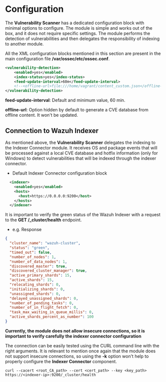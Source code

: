 # Configuration

The **Vulnerability Scanner** has a dedicated configuration block with minimal options to configure. The module is simple and works out of the box, and it does not require specific settings. The module performs the detection of vulnerabilities and then delegates the responsibility of indexing to another module.

All the XML configuration blocks mentioned in this section are present in the main configuration file **/var/ossec/etc/ossec.conf**.

```xml
<vulnerability-detection>
    <enabled>yes</enabled>
    <index-status>yes</index-status>
    <feed-update-interval>60m</feed-update-interval>
    <!--<offline-url>file:///home/vagrant/content_custom.json</offline-url>-->
</vulnerability-detection>
```

**feed-update-interval**: Default and minimum value, 60 min.

**offline-url**: Option hidden by default to generate a CVE database from offline content. It won't be updated.

## Connection to Wazuh Indexer

As mentioned above, the **Vulnerability Scanner** delegates the indexing to the Indexer Connector module. It receives OS and package events that will be processed against a local CVE database and hotfix information (only for Windows) to detect vulnerabilities that will be indexed through the indexer connector.

- Default Indexer Connector configuration block
```xml
  <indexer>
    <enabled>yes</enabled>
    <hosts>
      <host>https://0.0.0.0:9200</host>
    </hosts>
  </indexer>
```

It is important to verify the green status of the Wazuh Indexer with a request to the **GET /_cluster/health** endpoint.

- e.g. Response
```json
{
  "cluster_name": "wazuh-cluster",
  "status": "green",
  "timed_out": false,
  "number_of_nodes": 1,
  "number_of_data_nodes": 1,
  "discovered_master": true,
  "discovered_cluster_manager": true,
  "active_primary_shards": 15,
  "active_shards": 15,
  "relocating_shards": 0,
  "initializing_shards": 0,
  "unassigned_shards": 0,
  "delayed_unassigned_shards": 0,
  "number_of_pending_tasks": 0,
  "number_of_in_flight_fetch": 0,
  "task_max_waiting_in_queue_millis": 0,
  "active_shards_percent_as_number": 100
}
```

**Currently, the module does not allow insecure connections, so it is important to verify carefully the indexer connector configuration**

The connection can be easily tested using the CURL command line with the right arguments. It is relevant to mention once again that the module does not support insecure connections, so using the **-k** option won't help to properly configure the **Indexer Connector** component.

```console
curl --cacert <root_CA_path> --cert <cert_path> --key <key_path> https://<indexer-ip>:9200/_cluster/health
```
